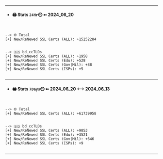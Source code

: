 

---
- #### 🖨️ **Stats** `24Hr`⏲️ ➼ 2024_06_20
```console


--> 🌐 Total
[+] New/ReNewed SSL Certs (ALL): +15252284


--> 🇧🇩 bd_ccTLDs
[+] New/ReNewed SSL Certs (ALL): +1958
[+] New/ReNewed SSL Certs (Edu): +528
[+] New/ReNewed SSL Certs (Gov|Mil): +88
[+] New/ReNewed SSL Certs (ISPs): +5


```

---
- #### 🖨️ **Stats** `7Days`⏲️ ➼ 2024_06_20 <--> 2024_06_13
```console


--> 🌐 Total
[+] New/ReNewed SSL Certs (ALL): +61739958


--> 🇧🇩 bd_ccTLDs
[+] New/ReNewed SSL Certs (ALL): +9853
[+] New/ReNewed SSL Certs (Edu): +3521
[+] New/ReNewed SSL Certs (Gov|Mil): +646
[+] New/ReNewed SSL Certs (ISPs): +9


```

---

